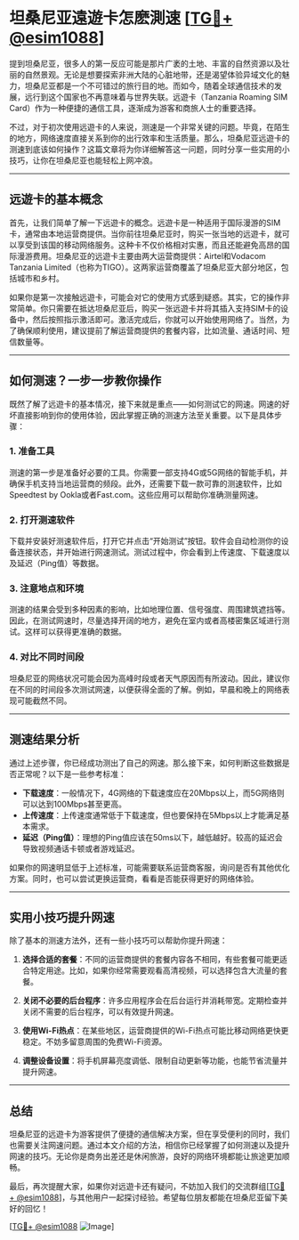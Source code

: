 # 坦桑尼亚遠遊卡怎麽測速 [[TG💪+ @esim1088](https://t.me/s/esim1088)]

提到坦桑尼亚，很多人的第一反应可能是那片广袤的土地、丰富的自然资源以及壮丽的自然景观。无论是想要探索非洲大陆的心脏地带，还是渴望体验异域文化的魅力，坦桑尼亚都是一个不可错过的旅行目的地。而如今，随着全球通信技术的发展，远行到这个国家也不再意味着与世界失联。远遊卡（Tanzania Roaming SIM Card）作为一种便捷的通信工具，逐渐成为游客和商旅人士的重要选择。

不过，对于初次使用远遊卡的人来说，测速是一个非常关键的问题。毕竟，在陌生的地方，网络速度直接关系到你的出行效率和生活质量。那么，坦桑尼亚远遊卡的测速到底该如何操作？这篇文章将为你详细解答这一问题，同时分享一些实用的小技巧，让你在坦桑尼亚也能轻松上网冲浪。

---

## 远遊卡的基本概念

首先，让我们简单了解一下远遊卡的概念。远遊卡是一种适用于国际漫游的SIM卡，通常由本地运营商提供。当你前往坦桑尼亚时，购买一张当地的远遊卡，就可以享受到该国的移动网络服务。这种卡不仅价格相对实惠，而且还能避免高昂的国际漫游费用。坦桑尼亚的远遊卡主要由两大运营商提供：Airtel和Vodacom Tanzania Limited（也称为TIGO）。这两家运营商覆盖了坦桑尼亚大部分地区，包括城市和乡村。

如果你是第一次接触远遊卡，可能会对它的使用方式感到疑惑。其实，它的操作非常简单。你只需要在抵达坦桑尼亚后，购买一张远遊卡并将其插入支持SIM卡的设备中，然后按照指示激活即可。激活完成后，你就可以开始使用网络了。当然，为了确保顺利使用，建议提前了解运营商提供的套餐内容，比如流量、通话时间、短信数量等。

---

## 如何测速？一步一步教你操作

既然了解了远遊卡的基本情况，接下来就是重点——如何测试它的网速。网速的好坏直接影响到你的使用体验，因此掌握正确的测速方法至关重要。以下是具体步骤：

### 1. 准备工具

测速的第一步是准备好必要的工具。你需要一部支持4G或5G网络的智能手机，并确保手机支持当地运营商的频段。此外，还需要下载一款可靠的测速软件，比如Speedtest by Ookla或者Fast.com。这些应用可以帮助你准确测量网速。

### 2. 打开测速软件

下载并安装好测速软件后，打开它并点击“开始测试”按钮。软件会自动检测你的设备连接状态，并开始进行网速测试。测试过程中，你会看到上传速度、下载速度以及延迟（Ping值）等数据。

### 3. 注意地点和环境

测速的结果会受到多种因素的影响，比如地理位置、信号强度、周围建筑遮挡等。因此，在测试网速时，尽量选择开阔的地方，避免在室内或者高楼密集区域进行测试。这样可以获得更准确的数据。

### 4. 对比不同时间段

坦桑尼亚的网络状况可能会因为高峰时段或者天气原因而有所波动。因此，建议你在不同的时间段多次测试网速，以便获得全面的了解。例如，早晨和晚上的网络表现可能截然不同。

---

## 测速结果分析

通过上述步骤，你已经成功测出了自己的网速。那么接下来，如何判断这些数据是否正常呢？以下是一些参考标准：

- **下载速度**：一般情况下，4G网络的下载速度应在20Mbps以上，而5G网络则可以达到100Mbps甚至更高。
- **上传速度**：上传速度通常低于下载速度，但也要保持在5Mbps以上才能满足基本需求。
- **延迟（Ping值）**：理想的Ping值应该在50ms以下，越低越好。较高的延迟会导致视频通话卡顿或者游戏延迟。

如果你的网速明显低于上述标准，可能需要联系运营商客服，询问是否有其他优化方案。同时，也可以尝试更换运营商，看看是否能获得更好的网络体验。

---

## 实用小技巧提升网速

除了基本的测速方法外，还有一些小技巧可以帮助你提升网速：

1. **选择合适的套餐**：不同的运营商提供的套餐内容各不相同，有些套餐可能更适合特定用途。比如，如果你经常需要观看高清视频，可以选择包含大流量的套餐。
   
2. **关闭不必要的后台程序**：许多应用程序会在后台运行并消耗带宽。定期检查并关闭不需要的后台程序，可以有效提升网速。

3. **使用Wi-Fi热点**：在某些地区，运营商提供的Wi-Fi热点可能比移动网络更快更稳定。不妨多留意周围的免费Wi-Fi资源。

4. **调整设备设置**：将手机屏幕亮度调低、限制自动更新等功能，也能节省流量并提升网速。

---

## 总结

坦桑尼亚的远遊卡为游客提供了便捷的通信解决方案，但在享受便利的同时，我们也需要关注网速问题。通过本文介绍的方法，相信你已经掌握了如何测速以及提升网速的技巧。无论你是商务出差还是休闲旅游，良好的网络环境都能让旅途更加顺畅。

最后，再次提醒大家，如果你对远遊卡还有疑问，不妨加入我们的交流群组[[TG💪+ @esim1088](https://t.me/s/esim1088)]，与其他用户一起探讨经验。希望每位朋友都能在坦桑尼亚留下美好的回忆！

[[TG💪+ @esim1088](https://t.me/s/esim1088) ![Image](https://i.postimg.cc/4NQfJmqS/Snipaste-2025-05-13-00-14-12.png)]